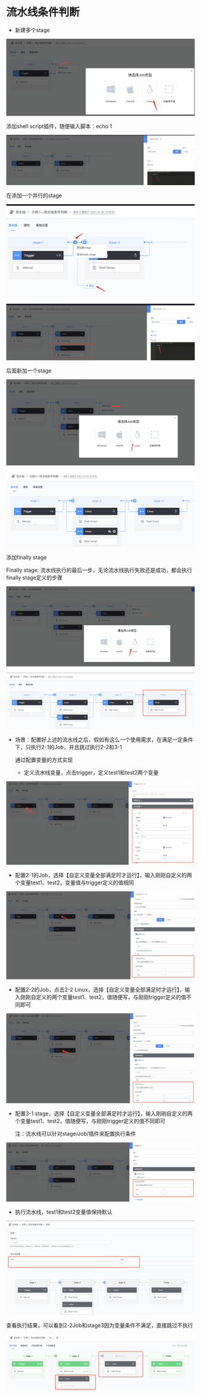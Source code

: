 # 流水线条件判断

* 新建多个stage

![](../assets/image-20211215150951360.png)

添加shell script插件，随便输入脚本：echo 1

![](../assets/image-20211226153407230.png)

在添加一个并行的stage&#x20;

![](../assets/image-20211226153240321.png)

![](../assets/image-20220301101202-tfPup.png)

后面新加一个stage

![](../assets/image-20211226153714984.png)

![](../assets/image-20211226153730961.png)

添加finally stage

Finally stage: 流水线执行的最后一步，无论流水线执行失败还是成功，都会执行finally stage定义的步骤

![](../assets/image-20211226153811917.png)

![](../assets/image-20211226153848275.png)

*   场景：配置好上述的流水线之后，假如有这么一个使用需求，在满足一定条件下，只执行2-1的Job，并且跳过执行2-2和3-1

    通过配置变量的方式实现

    * 定义流水线变量，点击trigger，定义test1和test2两个变量

![](../assets/image-20220301101202-yFjnM.png)

* 配置2-1的Job，选择【自定义变量全部满足时才运行】，输入刚刚自定义的两个变量test1、test2，变量值与trigger定义的值相同

![](../assets/image-20220301101202-aLqEe.png)

* 配置2-2的Job，点击2-2 Linux，选择【自定义变量全部满足时才运行】，输入刚刚自定义的两个变量test1、test2，值随便写，与刚刚trigger定义的值不同即可

![](../assets/image-20211226154729382.png)

*   配置3-1 stage，选择【自定义变量全部满足时才运行】，输入刚刚自定义的两个变量test1、test2，值随便写，与刚刚trigger定义的值不同即可

    注：流水线可以针对stage/Job/插件来配置执行条件

![](../assets/image-20211226154952271.png)

* 执行流水线，test1和test2变量值保持默认

![](../assets/image-20211226155258274.png)

查看执行结果，可以看到2-2Job和stage3因为变量条件不满足，直接跳过不执行

![](../assets/image-20211226155240606.png)